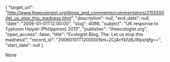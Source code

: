 {
  "target_url": "http://www.theecologist.org/blogs_and_comments/commentators/2155550/let_us_stop_this_madness.html", 
  "description": null, 
  "end_date": null, 
  "date": "2006-01-01T12:00:00", 
  "slug": 4086, 
  "subject": "UK response to Typhoon Haiyan (Philippines) 2013", 
  "publisher": "theecologist.org", 
  "open_access": false, 
  "title": "Ecologist Blog, The: Let us stop this madness!", 
  "record_id": "20060101T120000/Nm+2Cj4cYkfzBJ9IpxIqfg==", 
  "start_date": null
}

None